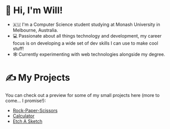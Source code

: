 # 👋 Hi, I'm Will!
- 🇦🇺 I'm a Computer Science student studying at Monash University in Melbourne, Australia.
- 💻 Passionate about all things technology and development, my career focus is on developing a wide set of dev skills I can use to make cool stuff!
- 🕸 Currently experimenting with web technologies alongside my degree.

# ✍️ My Projects
You can check out a preview for some of my small projects here (more to come... I promise!):
- [Rock-Paper-Scissors](https://wkeebs.github.io/rock-paper-scissors/)
- [Calculator](https://wkeebs.github.io/calculator/)
- [Etch A Sketch](https://wkeebs.github.io/etch-a-sketchpad/)
